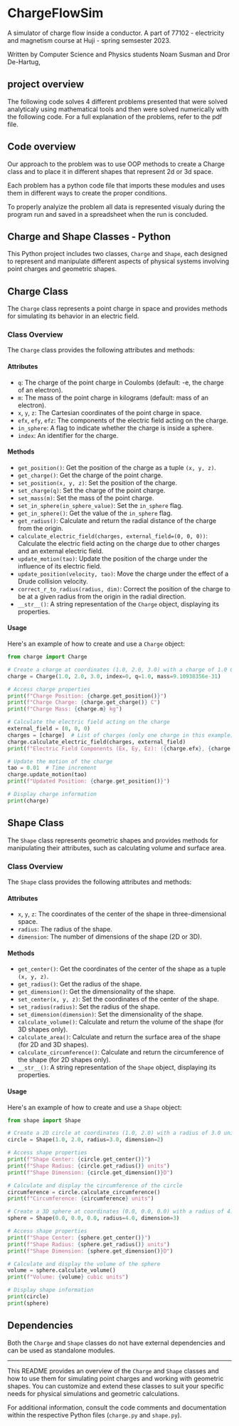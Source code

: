# ChargeFlowSim
A simulator of charge flow inside a conductor. A part of 77102 - electricity and magnetism course at Huji - spring semsester 2023. 

Written by Computer Science and Physics students Noam Susman and Dror De-Hartug, 

## project overview
The following code solves 4 different problems presented that were solved analyticaly using mathematical tools and then were solved numerically with the following code. 
For a full explanation of the problems, refer to the pdf file.


## Code overview
Our approach to the problem was to use OOP methods to create a Charge class and to place it in different shapes that represent 2d or 3d space.

 Each problem has a python code file that imports these modules and uses them in different ways to create the proper conditions.

 To properly analyize the problem all data is represented visualy during the program run and saved in a spreadsheet when the run is concluded.



## Charge and Shape Classes - Python

This Python project includes two classes, `Charge` and `Shape`, each designed to represent and manipulate different aspects of physical systems involving point charges and geometric shapes.

## Charge Class

The `Charge` class represents a point charge in space and provides methods for simulating its behavior in an electric field.

### Class Overview

The `Charge` class provides the following attributes and methods:

#### Attributes

- `q`: The charge of the point charge in Coulombs (default: -e, the charge of an electron).
- `m`: The mass of the point charge in kilograms (default: mass of an electron).
- `x`, `y`, `z`: The Cartesian coordinates of the point charge in space.
- `efx`, `efy`, `efz`: The components of the electric field acting on the charge.
- `in_sphere`: A flag to indicate whether the charge is inside a sphere.
- `index`: An identifier for the charge.

#### Methods

- `get_position()`: Get the position of the charge as a tuple `(x, y, z)`.
- `get_charge()`: Get the charge of the point charge.
- `set_position(x, y, z)`: Set the position of the charge.
- `set_charge(q)`: Set the charge of the point charge.
- `set_mass(m)`: Set the mass of the point charge.
- `set_in_sphere(in_sphere_value)`: Set the `in_sphere` flag.
- `get_in_sphere()`: Get the value of the `in_sphere` flag.
- `get_radius()`: Calculate and return the radial distance of the charge from the origin.
- `calculate_electric_field(charges, external_field=(0, 0, 0))`: Calculate the electric field acting on the charge due to other charges and an external electric field.
- `update_motion(tao)`: Update the position of the charge under the influence of its electric field.
- `update_position(velocity, tao)`: Move the charge under the effect of a Drude collision velocity.
- `correct_r_to_radius(radius, dim)`: Correct the position of the charge to be at a given radius from the origin in the radial direction.
- `__str__()`: A string representation of the `Charge` object, displaying its properties.

#### Usage

Here's an example of how to create and use a `Charge` object:

```python
from charge import Charge

# Create a charge at coordinates (1.0, 2.0, 3.0) with a charge of 1.0 C and a mass of 9.10938356e-31 kg
charge = Charge(1.0, 2.0, 3.0, index=0, q=1.0, mass=9.10938356e-31)

# Access charge properties
print(f"Charge Position: {charge.get_position()}")
print(f"Charge Charge: {charge.get_charge()} C")
print(f"Charge Mass: {charge.m} kg")

# Calculate the electric field acting on the charge
external_field = (0, 0, 0)
charges = [charge]  # List of charges (only one charge in this example)
charge.calculate_electric_field(charges, external_field)
print(f"Electric Field Components (Ex, Ey, Ez): ({charge.efx}, {charge.efy}, {charge.efz})")

# Update the motion of the charge
tao = 0.01  # Time increment
charge.update_motion(tao)
print(f"Updated Position: {charge.get_position()}")

# Display charge information
print(charge)
```

## Shape Class

The `Shape` class represents geometric shapes and provides methods for manipulating their attributes, such as calculating volume and surface area.

### Class Overview

The `Shape` class provides the following attributes and methods:

#### Attributes

- `x`, `y`, `z`: The coordinates of the center of the shape in three-dimensional space.
- `radius`: The radius of the shape.
- `dimension`: The number of dimensions of the shape (2D or 3D).

#### Methods

- `get_center()`: Get the coordinates of the center of the shape as a tuple `(x, y, z)`.
- `get_radius()`: Get the radius of the shape.
- `get_dimension()`: Get the dimensionality of the shape.
- `set_center(x, y, z)`: Set the coordinates of the center of the shape.
- `set_radius(radius)`: Set the radius of the shape.
- `set_dimension(dimension)`: Set the dimensionality of the shape.
- `calculate_volume()`: Calculate and return the volume of the shape (for 3D shapes only).
- `calculate_area()`: Calculate and return the surface area of the shape (for 2D and 3D shapes).
- `calculate_circumference()`: Calculate and return the circumference of the shape (for 2D shapes only).
- `__str__()`: A string representation of the `Shape` object, displaying its properties.

#### Usage

Here's an example of how to create and use a `Shape` object:

```python
from shape import Shape

# Create a 2D circle at coordinates (1.0, 2.0) with a radius of 3.0 units
circle = Shape(1.0, 2.0, radius=3.0, dimension=2)

# Access shape properties
print(f"Shape Center: {circle.get_center()}")
print(f"Shape Radius: {circle.get_radius()} units")
print(f"Shape Dimension: {circle.get_dimension()}D")

# Calculate and display the circumference of the circle
circumference = circle.calculate_circumference()
print(f"Circumference: {circumference} units")

# Create a 3D sphere at coordinates (0.0, 0.0, 0.0) with a radius of 4.0 units
sphere = Shape(0.0, 0.0, 0.0, radius=4.0, dimension=3)

# Access shape properties
print(f"Shape Center: {sphere.get_center()}")
print(f"Shape Radius: {sphere.get_radius()} units")
print(f"Shape Dimension: {sphere.get_dimension()}D")

# Calculate and display the volume of the sphere
volume = sphere.calculate_volume()
print(f"Volume: {volume} cubic units")

# Display shape information
print(circle)
print(sphere)
```

## Dependencies

Both the `Charge` and `Shape` classes do not have external dependencies and can be used as standalone modules.

---

This README provides an overview of the `Charge` and `Shape` classes and how to use them for simulating point charges and working with geometric shapes. You can customize and extend these classes to suit your specific needs for physical simulations and geometric calculations.

For additional information, consult the code comments and documentation within the respective Python files (`charge.py` and `shape.py`).
